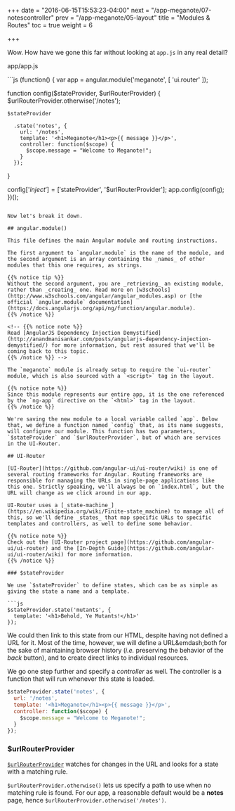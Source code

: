 +++
date = "2016-06-15T15:53:23-04:00"
next = "/app-meganote/07-notescontroller"
prev = "/app-meganote/05-layout"
title = "Modules & Routes"
toc = true
weight = 6

+++

Wow. How have we gone this far without looking at `app.js` in any real detail?

<p class="file">app/app.js</p>
```js
(function() {
  var app = angular.module('meganote', [
    'ui.router'
  ]);

  function config($stateProvider, $urlRouterProvider) {
    $urlRouterProvider.otherwise('/notes');

    $stateProvider

      .state('notes', {
        url: '/notes',
        template: '<h1>Meganote</h1><p>{{ message }}</p>',
        controller: function($scope) {
          $scope.message = "Welcome to Meganote!";
        }
      });
  }

  config['$inject'] = ['$stateProvider', '$urlRouterProvider'];
  app.config(config);
})();
```

Now let's break it down.

## angular.module()

This file defines the main Angular module and routing instructions.

The first argument to `angular.module` is the name of the module, and the second argument is an array containing the _names_ of other modules that this one requires, as strings.

{{% notice tip %}}
Without the second argument, you are _retrieving_ an existing module, rather than _creating_ one. Read more on [w3schools](http://www.w3schools.com/angular/angular_modules.asp) or [the official `angular.module` documentation](https://docs.angularjs.org/api/ng/function/angular.module).
{{% /notice %}}

<!-- {{% notice note %}}
Read [AngularJS Dependency Injection Demystified](http://anandmanisankar.com/posts/angularjs-dependency-injection-demystified/) for more information, but rest assured that we'll be coming back to this topic.
{{% /notice %}} -->

The `meganote` module is already setup to require the `ui-router` module, which is also sourced with a `<script>` tag in the layout.

{{% notice note %}}
Since this module represents our entire app, it is the one referenced by the `ng-app` directive on the `<html>` tag in the layout.
{{% /notice %}}

We're saving the new module to a local variable called `app`. Below that, we define a function named `config` that, as its name suggests, will configure our module. This function has two parameters, `$stateProvider` and `$urlRouterProvider`, but of which are services in the UI-Router.

## UI-Router

[UI-Router](https://github.com/angular-ui/ui-router/wiki) is one of several routing frameworks for Angular. Routing frameworks are responsible for managing the URLs in single-page applications like this one. Strictly speaking, we'll always be on `index.html`, but the URL will change as we click around in our app.

UI-Router uses a [_state-machine_](https://en.wikipedia.org/wiki/Finite-state_machine) to manage all of this, so we'll define _states_ that map specific URLs to specific templates and controllers, as well to define some behavior.

{{% notice note %}}
Check out the [UI-Router project page](https://github.com/angular-ui/ui-router) and the [In-Depth Guide](https://github.com/angular-ui/ui-router/wiki) for more information.
{{% /notice %}}

### $stateProvider

We use `$stateProvider` to define states, which can be as simple as giving the state a name and a template.

```js
$stateProvider.state('mutants', {
  template: '<h1>Behold, Ye Mutants!</h1>'
});
```

We could then link to this state from our HTML, despite having not defined a URL for it. Most of the time, however, we will define a URL&emdash;both for the sake of maintaining browser history (_i.e._ preserving the behavior of the _back_ button), and to create direct links to individual resources.

We go one step further and specify a _controller_ as well. The controller is a function that will run whenever this state is loaded.

```js
$stateProvider.state('notes', {
  url: '/notes',
  template: '<h1>Meganote</h1><p>{{ message }}</p>',
  controller: function($scope) {
    $scope.message = "Welcome to Meganote!";
  }
});
```

### $urlRouterProvider

[`$urlRouterProvider`](http://angular-ui.github.io/ui-router/site/#/api/ui.router.router.$urlRouterProvider) watches for changes in the URL and looks for a state with a matching rule.

`$urlRouterProvider.otherwise()` lets us specify a path to use when no matching rule is found. For our app, a reasonable default would be a **notes** page, hence `$urlRouterProvider.otherwise('/notes')`.
